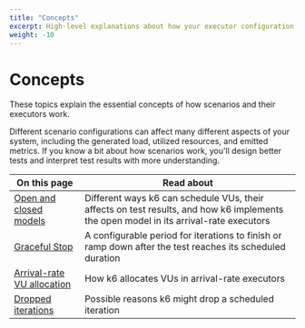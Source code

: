 ```yaml
---
title: "Concepts"
excerpt: High-level explanations about how your executor configuration can change the test execution and test results
weight: -10
---
```


# Concepts

These topics explain the essential concepts of how scenarios and their executors work.

Different scenario configurations can affect many different aspects of your system,
including the generated load, utilized resources, and emitted metrics.
If you know a bit about how scenarios work, you'll design better tests and interpret test results with more understanding.

| On this page                                                                                                   | Read about                                                                                                                            |
| -------------------------------------------------------------------------------------------------------------- | ------------------------------------------------------------------------------------------------------------------------------------- |
| [Open and closed models](/docs/k6/<K6_VERSION>/using-k6/scenarios/concepts/open-vs-closed)                 | Different ways k6 can schedule VUs, their affects on test results, and how k6 implements the open model in its arrival-rate executors |
| [Graceful Stop](/docs/k6/<K6_VERSION>/using-k6/scenarios/concepts/graceful-stop)                           | A configurable period for iterations to finish or ramp down after the test reaches its scheduled duration                             |
| [Arrival-rate VU allocation](/docs/k6/<K6_VERSION>/using-k6/scenarios/concepts/arrival-rate-vu-allocation) | How k6 allocates VUs in arrival-rate executors                                                                                        |
| [Dropped iterations](/docs/k6/<K6_VERSION>/using-k6/scenarios/concepts/dropped-iterations)                 | Possible reasons k6 might drop a scheduled iteration                                                                                  |

